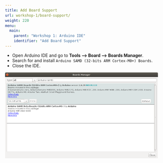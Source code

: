 ```yaml
---
title: Add Board Support
url: workshop-1/board-support/
weight: 220
menu:
  main:
    parent: "Workshop 1: Arduino IDE"
    identifier: "Add Board Support"
---
```


* Open Arduino IDE and go to **Tools ⟶ Board ⟶ Boards Manager**.
* Search for and install `Arduino SAMD (32-bits ARM Cortex-M0+) Boards`.
* Close the IDE.

![Add Board Support](/images/arduino-mkr-nb-1500-05-board-manager.png "Add Board Support")
